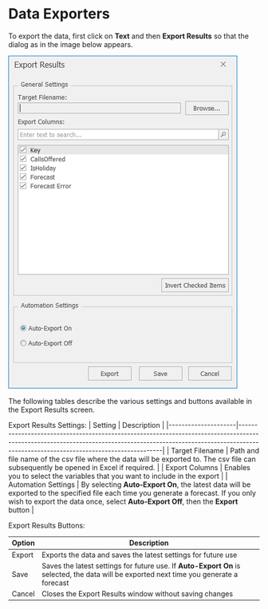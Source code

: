 # Data Exporters

To export the data, first click on **Text** and then **Export Results** so that the dialog as in the image below appears.  


![Export Results Sample](imgs/DataColumns_ExportResultsSample.png)


The following tables describe the various settings and buttons available in the Export Results screen.

Export Results Settings:
| Setting             | Description                                                                                                                                                                                                      |
|---------------------|------------------------------------------------------------------------------------------------------------------------------------------------------------------------------------------------------------------|
| Target Filename     | Path and file name of the csv file where the data will be exported to.  The csv file can subsequently be opened in Excel if required.                                                                            |
| Export Columns      | Enables you to select the variables that you want to include in the export                                                                                                                                       |
| Automation Settings | By selecting **Auto-Export On**, the latest data will be exported to the specified file each time you generate a forecast.  If you only wish to export the data once, select **Auto-Export Off**, then the **Export** button |



Export Results Buttons:

| Option | Description                                                                                                                           |
|--------|---------------------------------------------------------------------------------------------------------------------------------------|
| Export | Exports the data and saves the latest settings for future use                                                                         |
| Save   | Saves the latest settings for future use.  If **Auto-Export On** is selected, the data will be exported next time you generate a forecast |
| Cancel | Closes the Export Results window without saving changes                                                                               |

